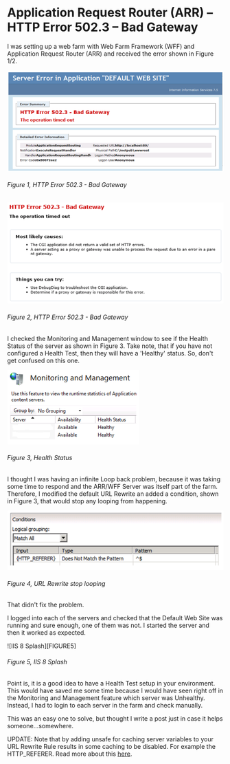 # Application Request Router (ARR) – HTTP Error 502.3 – Bad Gateway

I was setting up a web farm with Web Farm Framework (WFF) and Application Request Router (ARR) and received the error shown in Figure 1/2.

![HTTP Error 502.3 - Bad Gateway][FIGURE1]
###### Figure 1, HTTP Error 502.3 - Bad Gateway

![HTTP Error 502.3 - Bad Gateway][FIGURE2]
###### Figure 2, HTTP Error 502.3 - Bad Gateway

I checked the Monitoring and Management window to see if the Health Status of the server as shown in Figure 3.  Take note, that if you have not configured a Health Test, then they will have a 'Healthy' status.  So, don't get confused on this one.

![Health Status][FIGURE3]
###### Figure 3, Health Status

I thought I was having an infinite Loop back problem, because it was taking some time to respond and the ARR/WFF Server was itself part of the farm.  Therefore, I modified the default URL Rewrite an added a condition, shown in Figure 3, that would stop any looping from happening.

![URL Rewrite stop looping][FIGURE4]
###### Figure 4, URL Rewrite stop looping

That didn't fix the problem.

I logged into each of the servers and checked that the Default Web Site was running and sure enough, one of them was not.  I started the server and then it worked as expected.

![IIS 8 Splash][FIGURE5]
###### Figure 5, IIS 8 Splash

Point is, it is a good idea to have a Health Test setup in your environment.  This would have saved me some time because I would have seen right off in the Monitoring and Management feature which server was Unhealthy.  Instead, I had to login to each server in the farm and check manually.

This was an easy one to solve, but thought I write a post just in case it helps someone…somewhere.

UPDATE: Note that by adding unsafe for caching server variables to your URL Rewrite Rule results in some caching to be disabled.  For example the HTTP_REFERER.  Read more about this [here][LINK1].

[LINK1]: http://www.iis.net/learn/extensions/url-rewrite-module/url-rewrite-module-configuration-reference#Interaction_with_IIS_Output_Caching

[FIGURE1]: ../images/2012/msdn-0164.png "Figure 1, HTTP Error 502.3 - Bad Gateway"
[FIGURE2]: ../images/2012/msdn-0165.png "Figure 2, HTTP Error 502.3 - Bad Gateway"
[FIGURE3]: ../images/2012/msdn-0166.png "Figure 3, Health Status"
[FIGURE4]: ../images/2012/msdn-0168.png "Figure 4, URL Rewrite stop looping"
[FIGURE4]: ../images/2012/msdn-0167.png "Figure 5, IIS 8 Splash"
